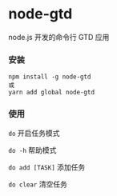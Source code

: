 # node-gtd

node.js 开发的命令行 GTD 应用

### 安装

```
npm install -g node-gtd
或
yarn add global node-gtd
```

### 使用

`do` 开启任务模式

`do -h` 帮助模式

`do add [TASK]` 添加任务

`do clear` 清空任务
